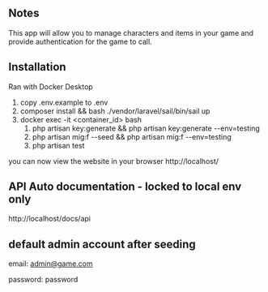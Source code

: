 ## Notes

This app will allow you to manage characters and items in your game and provide authentication for the game to call.

## Installation

Ran with Docker Desktop

1. copy .env.example to .env
2. composer install && bash ./vendor/laravel/sail/bin/sail up
3. docker exec -it <container_id> bash
   1. php artisan key:generate && php artisan key:generate --env=testing
   2. php artisan mig:f --seed && php artisan mig:f --env=testing
   3. php artisan test


you can now view the website in your browser http://localhost/

## API Auto documentation - locked to local env only
http://localhost/docs/api

## default admin account after seeding

email: admin@game.com

password: password
